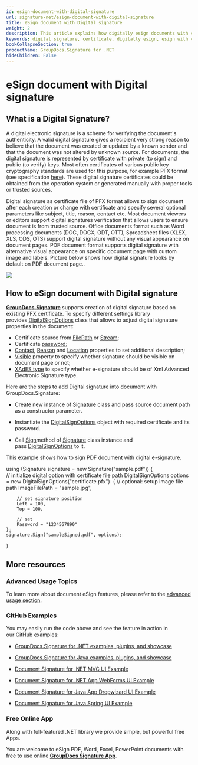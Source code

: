 ```yaml
---
id: esign-document-with-digital-signature
url: signature-net/esign-document-with-digital-signature
title: eSign document with Digital signature
weight: 2
description: This article explains how digitally esign documents with certificates using GroupDocs.Signature API
keywords: digital signature, certificate, digitally esign, esign with certificate, pfx, pfx certifiate
bookCollapseSection: true
productName: GroupDocs.Signature for .NET
hideChildren: False
---
```


# eSign document with Digital signature

## What is a Digital Signature?

A digital electronic signature is a scheme for verifying the document's authenticity. A valid digital signature gives a recipient very strong reason to believe that the document was created or updated by a known sender and that the document was not altered by unknown source. For documents, the digital signature is represented by certificate with private (to sign) and public (to verify) keys. Most often certificates of various public key cryptography standards are used for this purpose, for example PFX format (see specification [here](https://en.wikipedia.org/wiki/PKCS_12)). These digital signature certificates could be obtained from the operation system or generated manually with proper tools or trusted sources. 

Digital signature as certificate file of PFX format allows to sign document after each creation or change with certificate and specify several optional parameters like subject, title, reason, contact etc. Most document viewers or editors support digital signatures verification that allows users to ensure document is from trusted source. Office documents format such as Word processing documents (DOC, DOCX, ODT, OTT), Spreadsheet files (XLSX, XLS, ODS, OTS) support digital signature without any visual appearance on document pages. PDF document format supports digital signature with alternative visual appearance on specific document page with custom image and labels. Picture below shows how digital signature looks by default on PDF document page..

![](https://wiki.lisbon.dynabic.com/download/attachments/29426684/image2020-2-10%2018%3A40%3A38.png?version=1&modificationDate=1581352839000&api=v2)

## How to eSign document with Digital signature

**[GroupDocs.Signature](https://products.groupdocs.com/signature/net)** supports creation of digital signature based on existing PFX certificate. To specify different settings library provides [DigitalSignOptions](https://apireference.groupdocs.com/net/signature/groupdocs.signature.options/digitalsignoptions) class that allows to adjust digital signature properties in the document:

*   Certificate source from [FilePath](https://apireference.groupdocs.com/net/signature/groupdocs.signature.options/digitalsignoptions/properties/certificatefilepath) or [Stream](https://apireference.groupdocs.com/net/signature/groupdocs.signature.options/digitalsignoptions/properties/certificatestream);
*   Certificate [password](https://apireference.groupdocs.com/net/signature/groupdocs.signature.options/digitalsignoptions/properties/password);
*   [Contact](https://apireference.groupdocs.com/net/signature/groupdocs.signature.options/digitalsignoptions/properties/contact), [Reason](https://apireference.groupdocs.com/net/signature/groupdocs.signature.options/digitalsignoptions/properties/reason) and [Location](https://apireference.groupdocs.com/net/signature/groupdocs.signature.options/digitalsignoptions/properties/location) properties to set additional description;
*   [Visible](https://apireference.groupdocs.com/net/signature/groupdocs.signature.options/digitalsignoptions/properties/visible) property to specify whether signature should be visible on document page or not;
*   [XAdES type](https://apireference.groupdocs.com/net/signature/groupdocs.signature.options/digitalsignoptions/properties/xadestype) to specify whether e-signature should be of Xml Advanced Electronic Signature type.

Here are the steps to add Digital signature into document with GroupDocs.Signature:

*   Create new instance of [Signature](https://apireference.groupdocs.com/net/signature/groupdocs.signature/signature) class and pass source document path as a constructor parameter.
    
*   Instantiate the [DigitalSignOptions](https://apireference.groupdocs.com/net/signature/groupdocs.signature.options/digitalsignoptions) object with required certificate and its password.
    
*   Call [Sign](https://apireference.groupdocs.com/net/signature/groupdocs.signature/signature/methods/sign)method of [Signature](https://apireference.groupdocs.com/net/signature/groupdocs.signature/signature) class instance and pass [DigitalSignOptions](https://apireference.groupdocs.com/net/signature/groupdocs.signature.options/digitalsignoptions) to it.   
    

This example shows how to sign PDF document with digital e-signature.

using (Signature signature = new Signature("sample.pdf"))
{    
    // initialize digital option with certificate file path
    DigitalSignOptions options = new DigitalSignOptions("certificate.pfx")
    {
        // optional: setup image file path
        ImageFilePath = "sample.jpg",

        // set signature position
        Left = 100,
        Top = 100,

        // set        
        Password = "1234567890"
    };
    signature.Sign("sampleSigned.pdf", options);
}

## More resources 

### Advanced Usage Topics 

To learn more about document eSign features, please refer to the [advanced usage section](Advanced%2Busage.html).

### GitHub Examples  

You may easily run the code above and see the feature in action in our GitHub examples:

*   [GroupDocs.Signature for .NET examples, plugins, and showcase](https://github.com/groupdocs-signature/GroupDocs.Signature-for-.NET)
    
*   [GroupDocs.Signature for Java examples, plugins, and showcase](https://github.com/groupdocs-signature/GroupDocs.Signature-for-Java)
    
*   [Document Signature for .NET MVC UI Example](https://github.com/groupdocs-signature/GroupDocs.Signature-for-.NET-MVC) 
    
*   [Document Signature for .NET App WebForms UI Example](https://github.com/groupdocs-signature/GroupDocs.Signature-for-.NET-WebForms)
    
*   [Document Signature for Java App Dropwizard UI Example](https://github.com/groupdocs-signature/GroupDocs.Signature-for-Java-Dropwizard)
    
*   [Document Signature for Java Spring UI Example](https://github.com/groupdocs-signature/GroupDocs.Signature-for-Java-Spring)
    

### Free Online App  

Along with full-featured .NET library we provide simple, but powerful free Apps.

You are welcome to eSign PDF, Word, Excel, PowerPoint documents with free to use online **[GroupDocs Signature App](https://products.groupdocs.app/signature)**.
